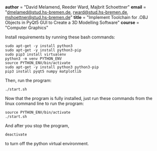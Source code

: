 __author__ = "David Melamend, Reeder Ward, Majbrit Schoettner"
__email__ = "dmelamed@stud.hs-bremen.de, rward@stud.hs-bremen.de, mshoettner@stud.hs-bremen.de"
__title__ = "Implement Toolchain for .OBJ Objects in PyQt5 GUI to Create a 3D Modelling Software"
__course__ = "Computer Graphics"

Install requirements by running these bash commands:
```
sudo apt-get -y install python3
sudo apt-get -y install python3-pip
sudo pip3 install virtualenv
python3 -m venv PYTHON_ENV
source PYTHON_ENV/bin/activate
sudo apt-get -y install python3 python3-pip
pip3 install pyqt5 numpy matplotlib
```

Then, run the program:
```
./start.sh
```

Now that the program is fully installed, just run these commands from the linux command line to run the program:
```
source PYTHON_ENV/bin/activate
./start.sh
```

And after you stop the program,
```
deactivate
```
to turn off the python virtual environment.